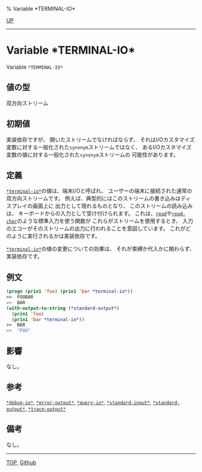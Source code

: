 % Variable \*TERMINAL-IO\*

[UP](21.2.html)  

---

# Variable **\*TERMINAL-IO\***


Variable `*TERMINAL-IO*`


## 値の型

双方向ストリーム


## 初期値

実装依存ですが、
開いたストリームでなければならず、
それはI/Oカスタマイズ変数に対する一般化された`synonym`ストリームではなく、
あるI/Oカスタマイズ変数の値に対する一般化された`synonym`ストリームの
可能性があります。


## 定義

[`*terminal-io*`](21.2.terminal-io.html)の値は、端末I/Oと呼ばれ、
ユーザーの端末に接続された通常の双方向ストリームです。
例えば、典型的にはこのストリームの書き込みはディスプレイの画面上に
出力として現れるものとなり、
このストリームの読み込みは、
キーボードからの入力として受け付けられます。
これは、[`read`](23.2.read.html)や[`read-char`](21.2.read-char.html)のような標準入力を使う関数が
これらがストリームを使用するとき、
入力のエコーがそのストリームの出力に行われることを意図しています。
これがどのように実行されるかは実装依存です。

[`*terminal-io*`](21.2.terminal-io.html)の値の変更についての効果は、
それが束縛か代入かに関わらず、実装依存です。


## 例文

```lisp
(progn (prin1 'foo) (prin1 'bar *terminal-io*))
>>  FOOBAR
=>  BAR
(with-output-to-string (*standard-output*)
  (prin1 'foo) 
  (prin1 'bar *terminal-io*))
>>  BAR
=>  "FOO"
```


## 影響

なし。


## 参考

[`*debug-io*`](21.2.debug-io.html),
[`*error-output*`](21.2.debug-io.html),
[`*query-io*`](21.2.debug-io.html),
[`*standard-input*`](21.2.debug-io.html),
[`*standard-output*`](21.2.debug-io.html),
[`*trace-output*`](21.2.debug-io.html)


## 備考

なし。


---
[TOP](index.html),  [Github](https://github.com/nptcl/npt-japanese)

